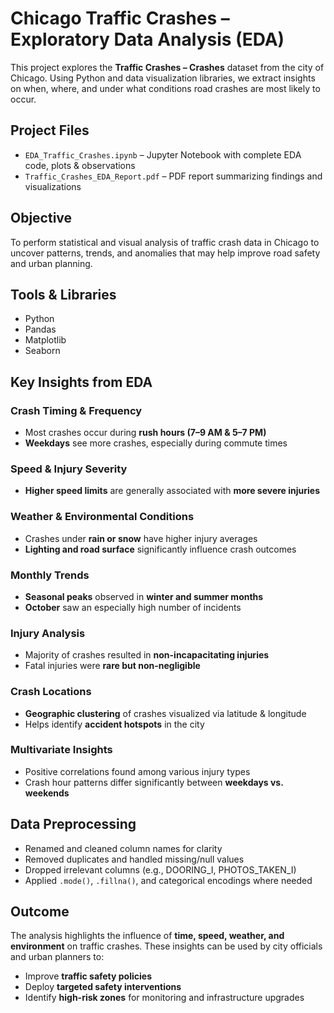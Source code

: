 # Chicago Traffic Crashes – Exploratory Data Analysis (EDA)

This project explores the **Traffic Crashes – Crashes** dataset from the city of Chicago. Using Python and data visualization libraries, we extract insights on when, where, and under what conditions road crashes are most likely to occur.

## Project Files
- `EDA_Traffic_Crashes.ipynb` – Jupyter Notebook with complete EDA code, plots & observations
- `Traffic_Crashes_EDA_Report.pdf` – PDF report summarizing findings and visualizations

## Objective
To perform statistical and visual analysis of traffic crash data in Chicago to uncover patterns, trends, and anomalies that may help improve road safety and urban planning.

## Tools & Libraries
- Python  
- Pandas  
- Matplotlib  
- Seaborn  

## Key Insights from EDA
### Crash Timing & Frequency
- Most crashes occur during **rush hours (7–9 AM & 5–7 PM)**
- **Weekdays** see more crashes, especially during commute times

### Speed & Injury Severity
- **Higher speed limits** are generally associated with **more severe injuries**

### Weather & Environmental Conditions
- Crashes under **rain or snow** have higher injury averages
- **Lighting and road surface** significantly influence crash outcomes

### Monthly Trends
- **Seasonal peaks** observed in **winter and summer months**
- **October** saw an especially high number of incidents

### Injury Analysis
- Majority of crashes resulted in **non-incapacitating injuries**
- Fatal injuries were **rare but non-negligible**

### Crash Locations
- **Geographic clustering** of crashes visualized via latitude & longitude
- Helps identify **accident hotspots** in the city

### Multivariate Insights
- Positive correlations found among various injury types
- Crash hour patterns differ significantly between **weekdays vs. weekends**

## Data Preprocessing
- Renamed and cleaned column names for clarity
- Removed duplicates and handled missing/null values
- Dropped irrelevant columns (e.g., DOORING_I, PHOTOS_TAKEN_I)
- Applied `.mode()`, `.fillna()`, and categorical encodings where needed

## Outcome
The analysis highlights the influence of **time, speed, weather, and environment** on traffic crashes. These insights can be used by city officials and urban planners to:
- Improve **traffic safety policies**
- Deploy **targeted safety interventions**
- Identify **high-risk zones** for monitoring and infrastructure upgrades



